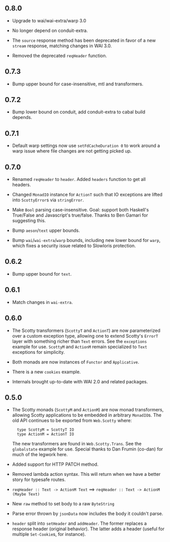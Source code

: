 ## 0.8.0

* Upgrade to wai/wai-extra/warp 3.0

* No longer depend on conduit-extra.

* The `source` response method has been deprecated in favor
  of a new `stream` response, matching changes in WAI 3.0.

* Removed the deprecated `reqHeader` function.

## 0.7.3

* Bump upper bound for case-insensitive, mtl and transformers.

## 0.7.2

* Bump lower bound on conduit, add conduit-extra to cabal build depends.

## 0.7.1

* Default warp settings now use `setFdCacheDuration 0` to work around a warp
  issue where file changes are not getting picked up.

## 0.7.0

* Renamed `reqHeader` to `header`. Added `headers` function to get all headers.

* Changed `MonadIO` instance for `ActionT` such that IO exceptions are lifted
  into `ScottyError`s via `stringError`.

* Make `Bool` parsing case-insensitive. Goal: support both Haskell's True/False
  and Javascript's true/false. Thanks to Ben Gamari for suggesting this.

* Bump `aeson`/`text` upper bounds.

* Bump `wai`/`wai-extra`/`warp` bounds, including new lower bound for `warp`, which fixes a security issue related to Slowloris protection.

## 0.6.2

* Bump upper bound for `text`.

## 0.6.1

* Match changes in `wai-extra`.

## 0.6.0

* The Scotty transformers (`ScottyT` and `ActionT`) are now parameterized
  over a custom exception type, allowing one to extend Scotty's `ErrorT`
  layer with something richer than `Text` errors. See the `exceptions`
  example for use. `ScottyM` and `ActionM` remain specialized to `Text`
  exceptions for simplicity.

* Both monads are now instances of `Functor` and `Applicative`.

* There is a new `cookies` example.

* Internals brought up-to-date with WAI 2.0 and related packages.

## 0.5.0

* The Scotty monads (`ScottyM` and `ActionM`) are now monad transformers,
  allowing Scotty applications to be embedded in arbitrary `MonadIO`s.
  The old API continues to be exported from `Web.Scotty` where:

        type ScottyM = ScottyT IO
        type ActionM = ActionT IO

  The new transformers are found in `Web.Scotty.Trans`. See the
  `globalstate` example for use. Special thanks to Dan Frumin (co-dan)
  for much of the legwork here.

* Added support for HTTP PATCH method.

* Removed lambda action syntax. This will return when we have a better
  story for typesafe routes.

* `reqHeader :: Text -> ActionM Text` ==>
  `reqHeader :: Text -> ActionM (Maybe Text)`

* New `raw` method to set body to a raw `ByteString`

* Parse error thrown by `jsonData` now includes the body it couldn't parse.

* `header` split into `setHeader` and `addHeader`. The former replaces
  a response header (original behavior). The latter adds a header (useful
  for multiple `Set-Cookie`s, for instance).
